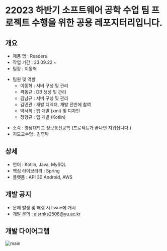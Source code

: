 # 22023 하반기 소프트웨어 공학 수업 팀 프로젝트 수행을 위한 공용 레포지터리입니다.

## 개요
 - 제품 명 : Readers
 - 작업 기간 : 23.09.22 ~ 
 - 팀장 : 이동혁
 + 팀원 및 역할
    + 이동혁 : 서버 구성 및 관리
    + 곽동규 : DB 생성 및 관리
    + 김남규 : 서버 구성 및 관리
    + 김민관 : 개발 디렉터, 개발 전반에 참여
    + 박서희 : 앱 개발 (xml) 및 디자인
    + 정형규 : 앱 개발 (Kotlin)
  
      
 - 소속 : 영남대학교 정보통신공학 (프로젝트가 끝나면 지워집니다.)
 - 지도교수명 : 김영탁

## 상세
 - 언어 : Kotiln, Java, MySQL
 - 핵심 라이브러리 : Spring
 - 플랫폼 : API 30 Android, AWS
 
## 개발 공지
 - 문제 발생 및 해결 시 Issue에 개시
 - 개발 문의 : alsrhks2508@yu.ac.kr

## 개발 다이어그램
![main](https://github.com/KimMin-Gwan/2023_E2FESTA/assets/105574034/bd20eb94-ba74-4382-9736-724aac612097)



